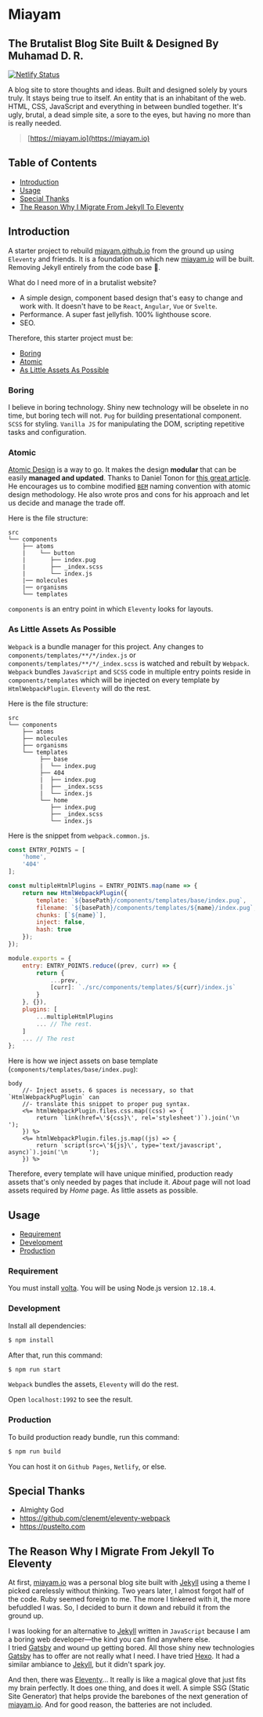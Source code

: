 # Miayam
## The Brutalist Blog Site Built & Designed By Muhamad D. R.

[![Netlify Status](https://api.netlify.com/api/v1/badges/a1ca195e-33ec-4a4e-862a-196b7306f16e/deploy-status)](https://app.netlify.com/sites/frosty-davinci-459755/deploys)

A blog site to store thoughts and ideas. Built and designed solely by yours
truly. It stays being true to itself. An entity that is an inhabitant of the
web. HTML, CSS, JavaScript and everything in between bundled together. It's
ugly, brutal, a dead simple site, a sore to the eyes, but having no more than
is really needed.

> [https://miayam.io](https://miayam.io)

## Table of Contents
- [Introduction](#introduction)
- [Usage](#usage)
- [Special Thanks](#special-thanks)
- [The Reason Why I Migrate From Jekyll To Eleventy](#the-reason-why-i-migrate-from-jekyll-to-eleventy)

## Introduction

A starter project to rebuild [miayam.github.io](https://miayam.github.io) from the
ground up using `Eleventy` and friends. It is a foundation on which
new [miayam.io](https://miayam.io) will be built. Removing Jekyll
entirely from the code base :shit:.

What do I need more of in a brutalist website?
- A simple design, component based design that's easy to change and work with.
It doesn't have to be `React`, `Angular`, `Vue` or `Svelte`.
- Performance. A super fast jellyfish. 100% lighthouse score.
- SEO.

Therefore, this starter project must be:
- [Boring](#boring)
- [Atomic](#atomic)
- [As Little Assets As Possible](#as-little-assets-as-possible)

### Boring
I believe in boring technology. Shiny new technology will be obselete in no
time, but boring tech will not. `Pug` for building presentational component.
`SCSS` for styling. `Vanilla JS` for manipulating the DOM, scripting repetitive tasks
and configuration.

### Atomic
[Atomic Design](https://bradfrost.com/blog/post/atomic-web-design/) is a way to go.
It makes the design **modular** that can be easily **managed and updated**. Thanks to
Daniel Tonon for
[this great article](https://css-tricks.com/abem-useful-adaptation-bem/).
He encourages us to combine modified [`BEM`](https://www.smashingmagazine.com/2018/06/bem-for-beginners/) naming convention with atomic design
methodology. He also wrote pros and cons for his approach and let us decide
and manage the trade off.

Here is the file structure:

```
src
└── components 
    ├── atoms
    |    └── button
    |       ├── index.pug
    |       ├── _index.scss
    |       └── index.js
    |── molecules
    |── organisms
    └── templates
```

`components` is an entry point in which `Eleventy` looks for layouts.

### As Little Assets As Possible
`Webpack` is a bundle manager  for this project.
Any changes to `components/templates/**/*/index.js` or `components/templates/**/*/_index.scss` is
watched and rebuilt by `Webpack`. `Webpack` bundles `JavaScript` and `SCSS` code in multiple entry points
reside in `components/templates` which will be injected on every template by `HtmlWebpackPlugin`.
`Eleventy` will do the rest.

Here is the file structure:
```
src
└── components 
    ├── atoms
    ├── molecules
    ├── organisms
    └── templates
         ├── base
         |  └── index.pug
         ├── 404
         |  ├── index.pug
         |  ├── _index.scss
         |  └── index.js
         └── home
            ├── index.pug
            ├── _index.scss
            └── index.js
```

Here is the snippet from `webpack.common.js`.
```js
const ENTRY_POINTS = [
    'home',
    '404'
];

const multipleHtmlPlugins = ENTRY_POINTS.map(name => {
    return new HtmlWebpackPlugin({
        template: `${basePath}/components/templates/base/index.pug`,
        filename: `${basePath}/components/templates/${name}/index.pug`,
        chunks: [`${name}`],
        inject: false,
        hash: true
    });
});

module.exports = {
    entry: ENTRY_POINTS.reduce((prev, curr) => {
        return {
            ...prev,
            [curr]: `./src/components/templates/${curr}/index.js`
        }
    }, {}),
    plugins: [
        ...multipleHtmlPlugins
        ... // The rest.
    ]
    ... // The rest
};
```

Here is how we inject assets on base template (`components/templates/base/index.pug`):
```pug
body
    //- Inject assets. 6 spaces is necessary, so that `HtmlWebpackPugPlugin` can
    //- translate this snippet to proper pug syntax.
    <%= htmlWebpackPlugin.files.css.map((css) => {
        return `link(href=\'${css}\', rel='stylesheet')`).join('\n      ');
    }) %>
    <%= htmlWebpackPlugin.files.js.map((js) => {
        return `script(src=\'${js}\', type='text/javascript', async)`).join('\n      ');
    }) %>
```

Therefore, every template will have unique minified, production ready assets that's only
needed by pages that include it. *About* page will not load assets required by *Home* page.
As little assets as possible.

## Usage
- [Requirement](#requirement)
- [Development](#development)
- [Production](#production)

### Requirement
You must install [volta](https://volta.sh/). You will be using Node.js version `12.18.4`.

### Development
Install all dependencies:

```sh
$ npm install
```

After that, run this command:

```sh
$ npm run start
```

`Webpack` bundles the assets, `Eleventy` will do the rest.

Open `localhost:1992` to see the result.


### Production
To build production ready bundle, run this command:

```sh
$ npm run build
```

You can host it on `Github Pages`, `Netlify`, or else.

## Special Thanks
- Almighty God
- https://github.com/clenemt/eleventy-webpack
- https://pustelto.com


## The Reason Why I Migrate From Jekyll To Eleventy

At first, [miayam.io](https://miayam.io) was a personal blog site built with [Jekyll](https://jekyllrb.com/)
using a theme I picked carelessly without thinking. Two years later, I almost forgot half of the code.
Ruby seemed foreign to me. The more I tinkered with it, the more befuddled I was. So, I decided to burn
it down and rebuild it from the ground up.

I was looking for an alternative to [Jekyll](https://jekyllrb.com/) written in `JavaScript` because I am a boring
web developer—the kind you can find anywhere else. I tried [Gatsby](https://www.gatsbyjs.com/) and wound up
getting bored. All those shiny new technologies [Gatsby](https://www.gatsbyjs.com/) has to offer are not really
what I need. I have tried [Hexo](https://hexo.io/). It had a similar ambiance to
[Jekyll](https://jekyllrb.com/), but it didn't spark joy.

And then, there was [Eleventy](https://www.11ty.dev/)... It really is like a magical glove that just fits my
brain perfectly. It does one thing, and does it well. A simple SSG (Static Site Generator) that helps
provide the barebones of the next generation of [miayam.io](https://miayam.io). And for good reason, the batteries are not
included.